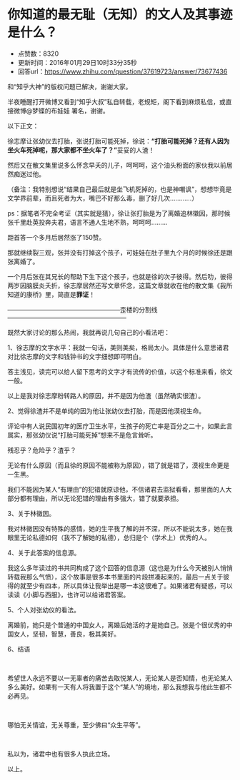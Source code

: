 # 你知道的最无耻（无知）的文人及其事迹是什么？
- 点赞数：8320
- 更新时间：2016年01月29日10时33分35秒
- 回答url：https://www.zhihu.com/question/37619723/answer/73677436
<body>
 <p data-pid="QQ1pEHaQ">和“知乎大神”的版权问题已解决，谢谢大家。</p>
 <p data-pid="RCaFgz5v">半夜睡醒打开微博又看到“知乎大叔”私自转载，老规矩，阁下看到麻烦私信，或直接微博@梦蝶的布娃娃 署名，谢谢。</p>
 <p data-pid="gkRcdIWp">以下正文：</p>
 <p data-pid="IAHomeMj">徐志摩让张幼仪去打胎，张说打胎可能死掉，徐说：<b>“打胎可能死掉？还有人因为坐火车死掉呢，那大家都不坐火车了？”</b>妥妥的人渣！</p>
 <p data-pid="8oZzic9U">然后又在散文集里说多么怀念早夭的儿子，呵呵呵，这个油头粉面的家伙我以前居然痴迷过他。</p>
 <p data-pid="bs5EmVSM">（备注：我特别想说“结果自己最后就是坐飞机死掉的，也是神嘲讽”，想想毕竟是文学界前辈，而且死者为大，嘴巴不好那么毒，删了好几次…………）</p>
 <p data-pid="KD9-Fwjy">ps：据笔者不完全考证（其实就是猜），徐让张打胎是为了离婚追林徽因，那时候张千里赴英投奔夫君，语言不通人生地不熟，呵呵呵………</p>
 <p data-pid="zCjhSSYP">距首答一个多月后居然涨了150赞。</p>
 <p data-pid="DyisYaZz">那就继续裂三观，张并没有打掉这个孩子，可娃娃在肚子里九个月的时候徐还是跟张离婚了。</p>
 <p data-pid="k25Rit0X">一个月后张在其兄长的帮助下生下这个孩子，也就是徐的次子彼得。然后叻，彼得两岁因脑膜炎夭折，徐志摩居然还写文章怀念，这篇文章就收在他的散文集《我所知道的康桥》里，简直是<b>罪证</b>！</p>
 <p data-pid="Ru0eCr7T">——————————————————歪楼的分割线———————————————————</p>
 <p data-pid="aoR6ozDc">既然大家讨论的那么热闹，我就再说几句自己的小看法吧：</p>
 <p data-pid="5VRx91z2">1、徐志摩的文字水平：我就一句话，美则美矣，格局太小。具体是什么意思诸君对比徐志摩的文字和钱钟书的文字细想即可明白。</p>
 <p data-pid="9nvBsS2J">答主浅见，读完可以给人留下思考的文字才有流传的价值，以这个标准来看，徐文一般。</p>
 <p data-pid="Cz39-Twj">以上是我对徐志摩粉转路人的原因，并不是因为他渣（虽然确实很渣）。</p>
 <p data-pid="miexa2w-">2、觉得徐渣并不是单纯的因为他让张幼仪去打胎，而是因他漠视生命。</p>
 <p data-pid="arkNVeI5">评论中有人说民国初年的医疗卫生水平，生孩子的死亡率是百分之二十，如果此言属实，那张幼仪说“打胎可能死掉”想来不是危言耸听。</p>
 <p data-pid="R0-2yxdv">残忍乎？危险乎？渣乎？</p>
 <p data-pid="0XY2Y1ep">无论有什么原因（而且徐的原因不能被称为原因），错了就是错了，漠视生命更是一生黑。</p>
 <p data-pid="aGAEPEle">我们不能因为某人“有理由”的犯错就原谅他，不信诸君去监狱看看，那里面的人大部分都有理由，所以无论犯错的理由有多强大，错了就要承担。</p>
 <p data-pid="737A6gJI">3、关于林徽因。</p>
 <p data-pid="DIKG-oaH">我对林徽因没有特殊的感情，她的生平我了解的并不深，所以不能说太多，她在我眼里无论私德如何（我不了解她的私德），总归是个（学术上）优秀的人。</p>
 <p data-pid="plwt0UG2">4、关于此答案的信息源。</p>
 <p data-pid="IBsX-F7R">我这么多年读过的书共同构成了这个回答的信息源（这也是为什么今天被别人悄悄转载我那么气愤），这个故事是很多本书里面的片段拼凑起来的，最后一点关于彼得的就至少有四本，所以具体让我举出是哪一本这很难了。如果诸君有疑惑，可以读读《小脚与西服》，也许可以给诸君答案。</p>
 <p data-pid="ZrQ8X_-f">5、个人对张幼仪的看法。</p>
 <p data-pid="zpzWX--1">离婚前，她只是个普通的中国女人，离婚后她活的才是她自己。张是个很优秀的中国女人，坚韧，智慧，善良，极其美好。</p>
 <p data-pid="gRddZcSo">6、结语</p>
 <br>
 <p data-pid="UNjY1T67">希望世人永远不要以一无辜者的痛苦去取悦某人，无论某人是否知情，也无论某人多么美好。如果有一天有人将我置于这个“某人”的境地，那么我想我与他此生都不必再见。</p>
 <br>
 <p data-pid="e7v4fT_6">哪怕无关情谊，无关尊重，至少佛曰“众生平等”。</p>
 <br>
 <p data-pid="JYbtcPa7">私以为，诸君中也有很多人执此立场。</p>
 <p data-pid="_4LyysZ1">以上。</p>
</body>